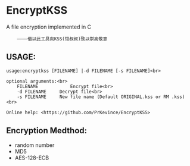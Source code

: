EncryptKSS
==========

A file encryption implemented in C

        ————借以此工具向KSS(恺叔叔)致以崇高敬意


USAGE:
-------------------------

	usage:encryptkss [FILENAME] |-d FILENAME [-s FILENAME]<br>

	optional arguments:<br>
		FILENAME			Encrypt file<br>
		-d FILENAME		Decrypt file<br>
		-s FILENAME		New file name (Default ORIGINAL.kss or RM .kss)<br>
 
	Online help: <https://github.com/PrKevince/EncryptKSS>


Encryption Medthod:
-----------------------
* random number<br>
* MD5<br>
* AES-128-ECB<br>
